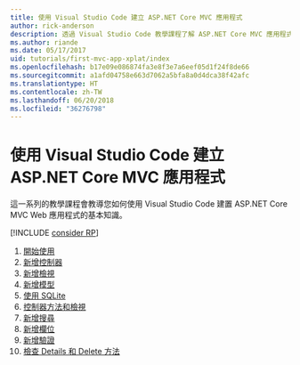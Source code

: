 ```yaml
---
title: 使用 Visual Studio Code 建立 ASP.NET Core MVC 應用程式
author: rick-anderson
description: 透過 Visual Studio Code 教學課程了解 ASP.NET Core MVC 應用程式的目錄。
ms.author: riande
ms.date: 05/17/2017
uid: tutorials/first-mvc-app-xplat/index
ms.openlocfilehash: b17e09e086874fa3e8f3e7a6eef05d1f24f8de66
ms.sourcegitcommit: a1afd04758e663d7062a5bfa8a0d4dca38f42afc
ms.translationtype: HT
ms.contentlocale: zh-TW
ms.lasthandoff: 06/20/2018
ms.locfileid: "36276798"
---
```

# <a name="create-an-aspnet-core-mvc-app-with-visual-studio-code"></a>使用 Visual Studio Code 建立 ASP.NET Core MVC 應用程式

這一系列的教學課程會教導您如何使用 Visual Studio Code 建置 ASP.NET Core MVC Web 應用程式的基本知識。 

[!INCLUDE [consider RP](../../includes/razor.md)]

1. [開始使用](xref:tutorials/first-mvc-app-xplat/start-mvc)
1. [新增控制器](xref:tutorials/first-mvc-app-xplat/adding-controller)
1. [新增檢視](xref:tutorials/first-mvc-app-xplat/adding-view)
1. [新增模型](xref:tutorials/first-mvc-app-xplat/adding-model)
1. [使用 SQLite](xref:tutorials/first-mvc-app-xplat/working-with-sql)
1. [控制器方法和檢視](xref:tutorials/first-mvc-app-xplat/controller-methods-views)
1. [新增搜尋](xref:tutorials/first-mvc-app-xplat/search)
1. [新增欄位](xref:tutorials/first-mvc-app-xplat/new-field)
1. [新增驗證](xref:tutorials/first-mvc-app-xplat/validation)
1. [檢查 Details 和 Delete 方法](xref:tutorials/first-mvc-app/details)

